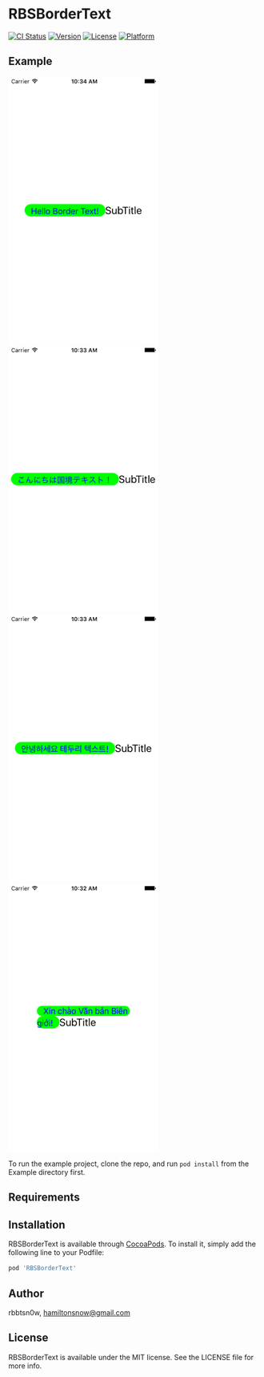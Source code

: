 # RBSBorderText

[![CI Status](https://img.shields.io/travis/rbbtsn0w/RBSBorderText.svg?style=flat)](https://travis-ci.org/rbbtsn0w/RBSBorderText)
[![Version](https://img.shields.io/cocoapods/v/RBSBorderText.svg?style=flat)](https://cocoapods.org/pods/RBSBorderText)
[![License](https://img.shields.io/cocoapods/l/RBSBorderText.svg?style=flat)](https://cocoapods.org/pods/RBSBorderText)
[![Platform](https://img.shields.io/cocoapods/p/RBSBorderText.svg?style=flat)](https://cocoapods.org/pods/RBSBorderText)

## Example

<img src="https://github.com/RbBtSn0w/RBSBorderText/blob/master/DemoEnglish.png" width="300"><img src="https://github.com/RbBtSn0w/RBSBorderText/blob/master/DemoJapanese.png" width="300">
<img src="https://github.com/RbBtSn0w/RBSBorderText/blob/master/DemoKorean.png" width="300"><img src="https://github.com/RbBtSn0w/RBSBorderText/blob/master/DemoVietnamese.png" width="300">

To run the example project, clone the repo, and run `pod install` from the Example directory first.

## Requirements

## Installation

RBSBorderText is available through [CocoaPods](https://cocoapods.org). To install
it, simply add the following line to your Podfile:

```ruby
pod 'RBSBorderText'
```

## Author

rbbtsn0w, hamiltonsnow@gmail.com

## License

RBSBorderText is available under the MIT license. See the LICENSE file for more info.
